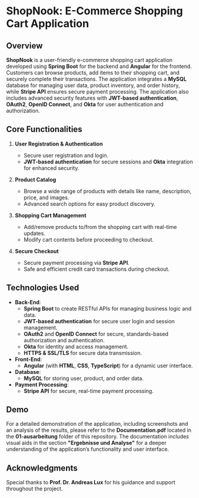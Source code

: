 # ShopNook: E-Commerce Shopping Cart Application

## Overview
**ShopNook** is a user-friendly e-commerce shopping cart application developed using **Spring Boot** for the backend and **Angular** for the frontend. Customers can browse products, add items to their shopping cart, and securely complete their transactions. The application integrates a **MySQL** database for managing user data, product inventory, and order history, while **Stripe API** ensures secure payment processing. The application also includes advanced security features with **JWT-based authentication**, **OAuth2**, **OpenID Connect**, and **Okta** for user authentication and authorization.

## Core Functionalities

1. **User Registration & Authentication**  
   - Secure user registration and login.  
   - **JWT-based authentication** for secure sessions and **Okta** integration for enhanced security.

2. **Product Catalog**  
   - Browse a wide range of products with details like name, description, price, and images.  
   - Advanced search options for easy product discovery.

3. **Shopping Cart Management**  
   - Add/remove products to/from the shopping cart with real-time updates.  
   - Modify cart contents before proceeding to checkout.

4. **Secure Checkout**  
   - Secure payment processing via **Stripe API**.  
   - Safe and efficient credit card transactions during checkout.

## Technologies Used
- **Back-End**:
  - **Spring Boot** to create RESTful APIs for managing business logic and data.
  - **JWT-based authentication** for secure user login and session management.
  - **OAuth2** and **OpenID Connect** for secure, standards-based authorization and authentication.
  - **Okta** for identity and access management.
  - **HTTPS & SSL/TLS** for secure data transmission.
- **Front-End**:
  - **Angular** (with **HTML**, **CSS**, **TypeScript**) for a dynamic user interface.
- **Database**:
  - **MySQL** for storing user, product, and order data.
- **Payment Processing**:
  - **Stripe API** for secure, real-time payment processing.

## Demo
For a detailed demonstration of the application, including screenshots and an analysis of the results, please refer to the **Documentation.pdf** located in the **01-ausarbeitung** folder of this repository. The documentation includes visual aids in the section **"Ergebnisse und Analyse"** for a deeper understanding of the application’s functionality and user interface.

## Acknowledgments
Special thanks to **Prof. Dr. Andreas Lux** for his guidance and support throughout the project.
